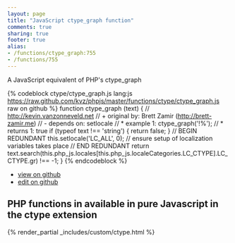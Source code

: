 ```yaml
---
layout: page
title: "JavaScript ctype_graph function"
comments: true
sharing: true
footer: true
alias:
- /functions/ctype_graph:755
- /functions/755
---
```

<!-- Generated by Rakefile:build -->
A JavaScript equivalent of PHP's ctype_graph

{% codeblock ctype/ctype_graph.js lang:js https://raw.github.com/kvz/phpjs/master/functions/ctype/ctype_graph.js raw on github %}
function ctype_graph (text) {
    // http://kevin.vanzonneveld.net
    // +   original by: Brett Zamir (http://brett-zamir.me)
    // -    depends on: setlocale
    // *     example 1: ctype_graph('!%');
    // *     returns 1: true
    if (typeof text !== 'string') {
        return false;
    }
    // BEGIN REDUNDANT
    this.setlocale('LC_ALL', 0); // ensure setup of localization variables takes place
    // END REDUNDANT
    return text.search(this.php_js.locales[this.php_js.localeCategories.LC_CTYPE].LC_CTYPE.gr) !== -1;
}
{% endcodeblock %}

 - [view on github](https://github.com/kvz/phpjs/blob/master/functions/ctype/ctype_graph.js)
 - [edit on github](https://github.com/kvz/phpjs/edit/master/functions/ctype/ctype_graph.js)

## PHP functions in available in pure Javascript in the ctype extension
{% render_partial _includes/custom/ctype.html %}
